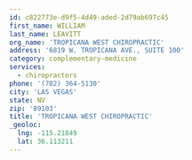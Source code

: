 ```yaml
---
id: c822773e-d9f5-4d49-aded-2d79ab697c45
first_name: WILLIAM
last_name: LEAVITT
org_name: 'TROPICANA WEST CHIROPRACTIC'
address: '6819 W. TROPICANA AVE., SUITE 100'
category: complementary-medicine
services:
  - chiropractors
phone: '(702) 364-5130'
city: 'LAS VEGAS'
state: NV
zip: '89103'
title: 'TROPICANA WEST CHIROPRACTIC'
_geoloc:
  lng: -115.21849
  lat: 36.113211
---
```

